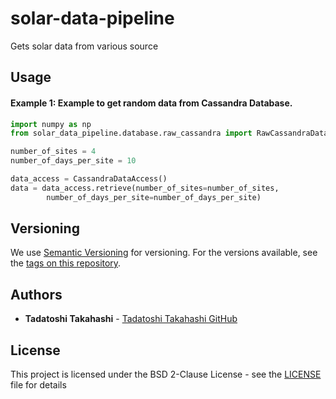 # solar-data-pipeline

Gets solar data from various source

## Usage

#### Example 1: Example to get random data from Cassandra Database.

```python
import numpy as np
from solar_data_pipeline.database.raw_cassandra import RawCassandraDataAccess

number_of_sites = 4
number_of_days_per_site = 10

data_access = CassandraDataAccess()
data = data_access.retrieve(number_of_sites=number_of_sites,
        number_of_days_per_site=number_of_days_per_site)
```

## Versioning

We use [Semantic Versioning](http://semver.org/) for versioning. For the versions available, see the [tags on this repository](https://github.com/bmeyers/StatisticalClearSky/tags).

## Authors

* **Tadatoshi Takahashi** - [Tadatoshi Takahashi GitHub](https://github.com/tadatoshi)

## License

This project is licensed under the BSD 2-Clause License - see the [LICENSE](LICENSE) file for details
